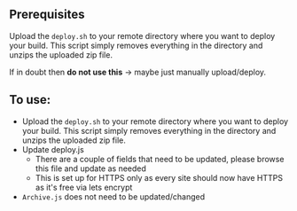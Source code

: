 ## Prerequisites

Upload the `deploy.sh` to your remote directory where you want to deploy your build. This script simply removes everything in the directory and unzips the uploaded zip file.

If in doubt then **do not use this** -> maybe just manually upload/deploy.

## To use:

- Upload the `deploy.sh` to your remote directory where you want to deploy your build. This script simply removes everything in the directory and unzips the uploaded zip file.
- Update deploy.js
     - There are a couple of fields that need to be updated, please browse this file and update as needed
     - This is set up for HTTPS only as every site should now have HTTPS as it's free via lets encrypt
- `Archive.js` does not need to be updated/changed